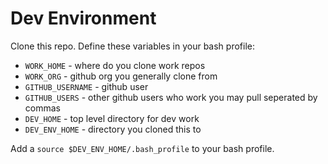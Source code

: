 # Dev Environment

Clone this repo. 
Define these variables in your bash profile:
* `WORK_HOME` - where do you clone work repos
* `WORK_ORG` - github org you generally clone from
* `GITHUB_USERNAME` - github user
* `GITHUB_USERS` - other github users who work you may pull seperated by commas
* `DEV_HOME` - top level directory for dev work
* `DEV_ENV_HOME` - directory you cloned this to

Add a `source $DEV_ENV_HOME/.bash_profile` to your bash profile.